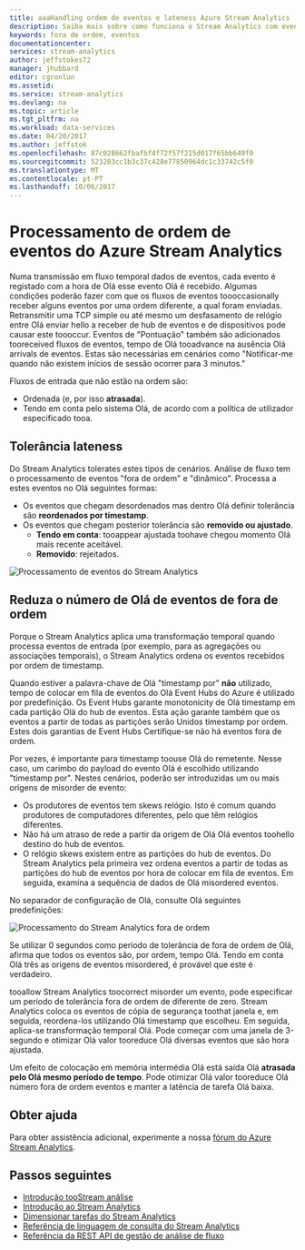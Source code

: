 ```yaml
---
title: aaaHandling ordem de eventos e lateness Azure Stream Analytics | Microsoft Docs
description: Saiba mais sobre como funciona o Stream Analytics com eventos fora de ordem ou enlace tardio em fluxos de dados.
keywords: fora de ordem, eventos
documentationcenter: 
services: stream-analytics
author: jeffstokes72
manager: jhubbard
editor: cgronlun
ms.assetid: 
ms.service: stream-analytics
ms.devlang: na
ms.topic: article
ms.tgt_pltfrm: na
ms.workload: data-services
ms.date: 04/20/2017
ms.author: jeffstok
ms.openlocfilehash: 87c028662fbafbf4f72f57f215d017f65bb649f0
ms.sourcegitcommit: 523283cc1b3c37c428e77850964dc1c33742c5f0
ms.translationtype: MT
ms.contentlocale: pt-PT
ms.lasthandoff: 10/06/2017
---
```

# <a name="azure-stream-analytics-event-order-handling"></a>Processamento de ordem de eventos do Azure Stream Analytics

Numa transmissão em fluxo temporal dados de eventos, cada evento é registado com a hora de Olá esse evento Olá é recebido. Algumas condições poderão fazer com que os fluxos de eventos toooccasionally receber alguns eventos por uma ordem diferente, a qual foram enviadas. Retransmitir uma TCP simple ou até mesmo um desfasamento de relógio entre Olá enviar hello a receber de hub de eventos e de dispositivos pode causar este toooccur. Eventos de "Pontuação" também são adicionados tooreceived fluxos de eventos, tempo de Olá tooadvance na ausência Olá arrivals de eventos. Estas são necessárias em cenários como "Notificar-me quando não existem inícios de sessão ocorrer para 3 minutos."

Fluxos de entrada que não estão na ordem são:
* Ordenada (e, por isso **atrasada**).
* Tendo em conta pelo sistema Olá, de acordo com a política de utilizador especificado tooa.


## <a name="lateness-tolerance"></a>Tolerância lateness
Do Stream Analytics tolerates estes tipos de cenários. Análise de fluxo tem o processamento de eventos "fora de ordem" e "dinâmico". Processa a estes eventos no Olá seguintes formas:

* Os eventos que chegam desordenados mas dentro Olá definir tolerância são **reordenados por timestamp**.
* Os eventos que chegam posterior tolerância são **removido ou ajustado**.
    * **Tendo em conta**: tooappear ajustada toohave chegou momento Olá mais recente aceitável.
    * **Removido**: rejeitados.

![Processamento de eventos do Stream Analytics](media/stream-analytics-event-handling/stream-analytics-event-handling.png)

## <a name="reduce-hello-number-of-out-of-order-events"></a>Reduza o número de Olá de eventos de fora de ordem

Porque o Stream Analytics aplica uma transformação temporal quando processa eventos de entrada (por exemplo, para as agregações ou associações temporais), o Stream Analytics ordena os eventos recebidos por ordem de timestamp.

Quando estiver a palavra-chave de Olá "timestamp por" **não** utilizado, tempo de colocar em fila de eventos do Olá Event Hubs do Azure é utilizado por predefinição. Os Event Hubs garante monotonicity de Olá timestamp em cada partição Olá do hub de eventos. Esta ação garante também que os eventos a partir de todas as partições serão Unidos timestamp por ordem. Estes dois garantias de Event Hubs Certifique-se não há eventos fora de ordem.

Por vezes, é importante para timestamp toouse Olá do remetente. Nesse caso, um carimbo do payload do evento Olá é escolhido utilizando "timestamp por". Nestes cenários, poderão ser introduzidas um ou mais origens de misorder de evento:

* Os produtores de eventos tem skews relógio. Isto é comum quando produtores de computadores diferentes, pelo que têm relógios diferentes.
* Não há um atraso de rede a partir da origem de Olá Olá eventos toohello destino do hub de eventos.
* O relógio skews existem entre as partições do hub de eventos. Do Stream Analytics pela primeira vez ordena eventos a partir de todas as partições do hub de eventos por hora de colocar em fila de eventos. Em seguida, examina a sequência de dados de Olá misordered eventos.

No separador de configuração de Olá, consulte Olá seguintes predefinições:

![Processamento do Stream Analytics fora de ordem](media/stream-analytics-event-handling/stream-analytics-out-of-order-handling.png)

Se utilizar 0 segundos como período de tolerância de fora de ordem de Olá, afirma que todos os eventos são, por ordem, tempo Olá. Tendo em conta Olá três as origens de eventos misordered, é provável que este é verdadeiro. 

tooallow Stream Analytics toocorrect misorder um evento, pode especificar um período de tolerância fora de ordem de diferente de zero. Stream Analytics coloca os eventos de cópia de segurança toothat janela e, em seguida, reordena-los utilizando Olá timestamp que escolheu. Em seguida, aplica-se transformação temporal Olá. Pode começar com uma janela de 3-segundo e otimizar Olá valor tooreduce Olá diversas eventos que são hora ajustada. 

Um efeito de colocação em memória intermédia Olá está saída Olá **atrasada pelo Olá mesmo período de tempo**. Pode otimizar Olá valor tooreduce Olá número fora de ordem eventos e manter a latência de tarefa Olá baixa.

## <a name="get-help"></a>Obter ajuda
Para obter assistência adicional, experimente a nossa [fórum do Azure Stream Analytics](https://social.msdn.microsoft.com/Forums/en-US/home?forum=AzureStreamAnalytics).

## <a name="next-steps"></a>Passos seguintes
* [Introdução tooStream análise](stream-analytics-introduction.md)
* [Introdução ao Stream Analytics](stream-analytics-real-time-fraud-detection.md)
* [Dimensionar tarefas do Stream Analytics](stream-analytics-scale-jobs.md)
* [Referência de linguagem de consulta do Stream Analytics](https://msdn.microsoft.com/library/azure/dn834998.aspx)
* [Referência da REST API de gestão de análise de fluxo](https://msdn.microsoft.com/library/azure/dn835031.aspx)